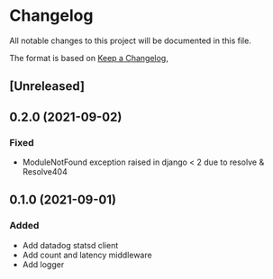 # Changelog
All notable changes to this project will be documented in this file.

The format is based on [Keep a Changelog](https://keepachangelog.com/en/1.0.0/),

## [Unreleased]

## 0.2.0 (2021-09-02)
### Fixed
- ModuleNotFound exception raised in django < 2 due to resolve & Resolve404

## 0.1.0 (2021-09-01)
### Added
- Add datadog statsd client
- Add count and latency middleware
- Add logger
